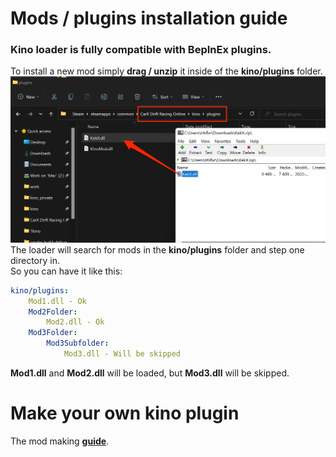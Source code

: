 # Mods / plugins installation guide

### Kino loader is fully compatible with BepInEx plugins.

To install a new mod simply **drag / unzip** it inside of the **kino/plugins** folder.  
![install_new_mod](../Images/install_new_mod.png)
The loader will search for mods in the **kino/plugins** folder and step one directory in.  
So you can have it like this:

```yaml
kino/plugins:
    Mod1.dll - Ok
    Mod2Folder:
        Mod2.dll - Ok
    Mod3Folder:
        Mod3Subfolder:
            Mod3.dll - Will be skipped
```  

**Mod1.dll** and **Mod2.dll** will be loaded, but **Mod3.dll** will be skipped.

# Make your own kino plugin

The mod making **[guide](MakeAMod.md)**.